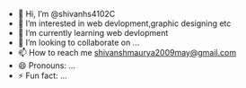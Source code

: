 - 👋 Hi, I’m @shivanhs4102C
- 👀 I’m interested in web devlopment,graphic designing etc
- 🌱 I’m currently learning web devlopment
- 💞️ I’m looking to collaborate on ...
- 📫 How to reach me shivanshmaurya2009may@gmail.com
- 😄 Pronouns: ...
- ⚡ Fun fact: ...

<!---
shivanhs4102C/shivanhs4102C is a ✨ special ✨ repository because its `README.md` (this file) appears on your GitHub profile.
You can click the Preview link to take a look at your changes.
--->
